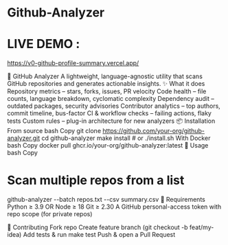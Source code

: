 # Github-Analyzer

# LIVE DEMO : 
https://v0-github-profile-summary.vercel.app/

🚀 GitHub Analyzer
A lightweight, language-agnostic utility that scans GitHub repositories and generates actionable insights.
✨ What it does
Repository metrics – stars, forks, issues, PR velocity
Code health – file counts, language breakdown, cyclomatic complexity
Dependency audit – outdated packages, security advisories
Contributor analytics – top authors, commit timeline, bus-factor
CI & workflow checks – failing actions, flaky tests
Custom rules – plug-in architecture for new analyzers
📦 Installation
From source
bash
Copy
git clone https://github.com/your-org/github-analyzer.git
cd github-analyzer
make install       # or ./install.sh
With Docker
bash
Copy
docker pull ghcr.io/your-org/github-analyzer:latest
🏃 Usage
bash
Copy

# Scan multiple repos from a list
github-analyzer --batch repos.txt --csv summary.csv
🔧 Requirements
Python ≥ 3.9  OR  Node ≥ 18
Git ≥ 2.30
A GitHub personal-access token with repo scope (for private repos)

🤝 Contributing
Fork repo
Create feature branch (git checkout -b feat/my-idea)
Add tests & run make test
Push & open a Pull Request
